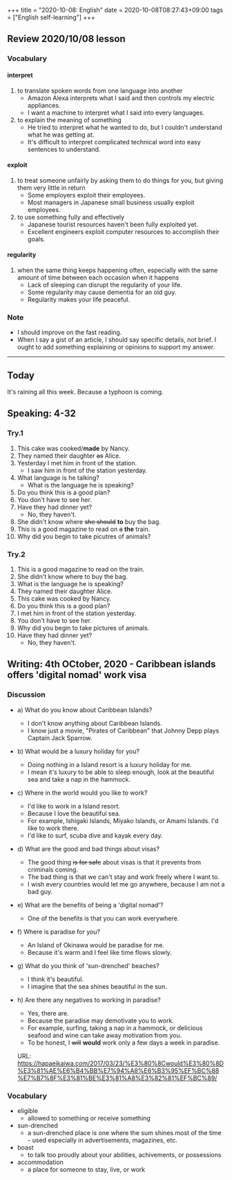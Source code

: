 +++
title =  "2020-10-08: English"
date = 2020-10-08T08:27:43+09:00
tags = ["English self-learning"]
+++

## Review 2020/10/08 lesson

### Vocabulary

#### interpret
1. to translate spoken words from one language into another
    - Amazon Alexa interprets what I said and then controls my electric appliances.
    - I want a machine to interpret what I said into every languages.
3. to explain the meaning of something
    - He tried to interpret what he wanted to do, but I couldn't understand what he was getting at.
    - It's difficult to interpret complicated technical word into easy sentences to understand.

#### exploit
1. to treat someone unfairly by asking them to do things for you, but giving them very little in return
    - Some employers exploit their employees.
    - Most managers in Japanese small business usually exploit employees.
3. to use something fully and effectively
    - Japanese tourist resources haven't been fully exploited yet.
    - Excellent engineers exploit computer resources to accomplish their goals.

#### regularity
1. when the same thing keeps happening often, especially with the same amount of time between each occasion when it happens
    - Lack of sleeping can disrupt the regularity of your life.
    - Some regularity may cause dementia for an old guy.
    - Regularity makes your life peaceful.

### Note

* I should improve on the fast reading.
* When I say a gist of an article, I should say specific details, not brief.
  I ought to add something explaining or opinions to support my answer.

- - -
## Today

It's raining all this week.
Because a typhoon is coming.

## Speaking: 4-32

### Try.1

1. This cake was cooked/**made** by Nancy.
2. They named their daughter ~~as~~ Alice.
3. Yesterday I met him in front of the station.
    - I saw him in front of the station yesterday.
4. What language is he talking?
    - What is the language he is speaking?
5. Do you think this is a good plan?
6. You don't have to see her.
7. Have they had dinner yet?
    - No, they haven't.
8. She didn't know where ~~she should~~ **to** buy the bag.
9. This is a good magazine to read on ~~a~~ **the** train.
10. Why did you begin to take picutres of animals?

### Try.2

1. This is a good magazine to read on the train.
2. She didn't know where to buy the bag.
3. What is the language he is speaking?
4. They named their daughter Alice.
5. This cake was cooked by Nancy.
6. Do you think this is a good plan?
7. I met him in front of the station yesterday.
8. You don't have to see her.
9. Why did you begin to take pictures of animals.
10. Have they had dinner yet?
    - No, they haven't.

## Writing: 4th OCtober, 2020 - Caribbean islands offers 'digital nomad' work visa

### Discussion

* a) What do you know about Caribbean Islands?
    - I don't know anything about Caribbean Islands.
    - I know just a movie, "Pirates of Caribbean" that Johnny Depp plays Captain Jack Sparrow.
* b) What would be a luxury holiday for you?
    - Doing nothing in a Island resort is a luxury holiday for me.
    - I mean it's luxury to be able to sleep enough, look at the beautiful sea and take a nap in the hammock.
* c) Where in the world would you like to work?
    - I'd like to work in a Island resort.
    - Because I love the beautiful sea.
    - For example, Ishigaki Islands, Miyako Islands, or Amami Islands. I'd like to work there.
    - I'd like to surf, scuba dive and kayak every day.
* d) What are the good and bad things about visas?
    - The good thing ~~is for safe~~ about visas is that it prevents from criminals coming.
    - The bad thing is that we can't stay and work freely where I want to.
    - I wish every countries would let me go anywhere, because I am not a bad guy.
* e) What are the benefits of being a 'digital nomad'?
    - One of the benefits is that you can work everywhere.
* f) Where is paradise for you?
    - An Island of Okinawa would be paradise for me.
    - Because it's warm and I feel like time flows slowly.
* g) What do you think of 'sun-drenched' beaches?
    - I think it's beautiful.
    - I imagine that the sea shines beautiful in the sun.
* h) Are there any negatives to working in paradise?
    - Yes, there are.
    - Because the paradise may demotivate you to work.
    - For example, surfing, taking a nap in a hammock, or delicious seafood and wine can take away motivation from you.
    - To be honest, I ~~will~~ **would** work only a few days a week in paradise.

    URL: https://hapaeikaiwa.com/2017/03/23/%E3%80%8Cwould%E3%80%8D%E3%81%AE%E6%B4%BB%E7%94%A8%E6%B3%95%EF%BC%88%E7%B7%8F%E3%81%BE%E3%81%A8%E3%82%81%EF%BC%89/

### Vocabulary

* eligible
    - allowed to something or receive something
* sun-drenched
    - a sun-drenched place is one where the sum shines most of the time - used especially in advertisements, magazines, etc.
* boast
    - to talk too proudly about your abilities, achivements, or possessions
* accommodation
    - a place for someone to stay, live, or work
